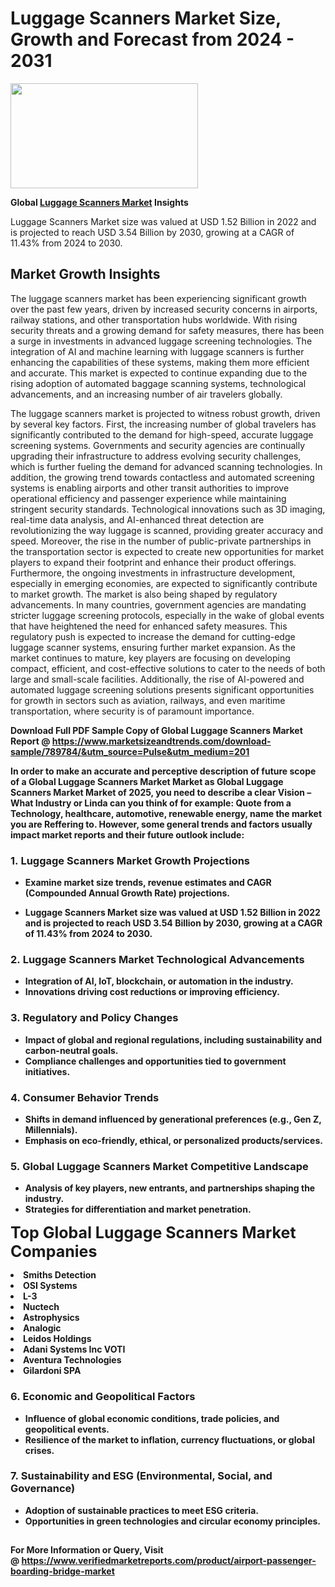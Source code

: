 <H1>Luggage Scanners Market Size, Growth and Forecast from 2024 - 2031</H1><img class="aligncenter size-medium wp-image-584254" src="https://thirdeyenews.in/wp-content/uploads/2024/09/Global-Market-Research-300x168.jpeg" alt="" width="300" height="168" /><p><strong>Global&nbsp;<a href="https://www.marketsizeandtrends.com/download-sample/789784/&amp;utm_source=Pulse&amp;utm_medium=201">Luggage Scanners Market</a> Insights</strong></p><p>Luggage Scanners Market size was valued at USD 1.52 Billion in 2022 and is projected to reach USD 3.54 Billion by 2030, growing at a CAGR of 11.43% from 2024 to 2030.</p><p><h2>Market Growth Insights</h2> <p>The luggage scanners market has been experiencing significant growth over the past few years, driven by increased security concerns in airports, railway stations, and other transportation hubs worldwide. With rising security threats and a growing demand for safety measures, there has been a surge in investments in advanced luggage screening technologies. The integration of AI and machine learning with luggage scanners is further enhancing the capabilities of these systems, making them more efficient and accurate. This market is expected to continue expanding due to the rising adoption of automated baggage scanning systems, technological advancements, and an increasing number of air travelers globally.</p> <p><strong></strong></p> <p>The luggage scanners market is projected to witness robust growth, driven by several key factors. First, the increasing number of global travelers has significantly contributed to the demand for high-speed, accurate luggage screening systems. Governments and security agencies are continually upgrading their infrastructure to address evolving security challenges, which is further fueling the demand for advanced scanning technologies. In addition, the growing trend towards contactless and automated screening systems is enabling airports and other transit authorities to improve operational efficiency and passenger experience while maintaining stringent security standards. Technological innovations such as 3D imaging, real-time data analysis, and AI-enhanced threat detection are revolutionizing the way luggage is scanned, providing greater accuracy and speed. Moreover, the rise in the number of public-private partnerships in the transportation sector is expected to create new opportunities for market players to expand their footprint and enhance their product offerings. Furthermore, the ongoing investments in infrastructure development, especially in emerging economies, are expected to significantly contribute to market growth. The market is also being shaped by regulatory advancements. In many countries, government agencies are mandating stricter luggage screening protocols, especially in the wake of global events that have heightened the need for enhanced safety measures. This regulatory push is expected to increase the demand for cutting-edge luggage scanner systems, ensuring further market expansion. As the market continues to mature, key players are focusing on developing compact, efficient, and cost-effective solutions to cater to the needs of both large and small-scale facilities. Additionally, the rise of AI-powered and automated luggage screening solutions presents significant opportunities for growth in sectors such as aviation, railways, and even maritime transportation, where security is of paramount importance.</p> <p><strong></p><p><span class=""><strong>Download Full PDF Sample Copy of Global Luggage Scanners Market Report</strong> @ <a href="https://www.marketsizeandtrends.com/download-sample/789784/&amp;utm_source=Pulse&amp;utm_medium=201" target="_blank">https://www.marketsizeandtrends.com/download-sample/789784/&amp;utm_source=Pulse&amp;utm_medium=201</a></span></p><p>In order to make an accurate and perceptive description of future scope of a Global&nbsp;Luggage Scanners Market Market as Global&nbsp;Luggage Scanners Market Market of 2025, you need to describe a clear Vision &ndash; What Industry or Linda can you think of for example: Quote from a Technology, healthcare, automotive, renewable energy, name the market you are Reffering to. However, some general trends and factors usually impact market reports and their future outlook include:</p><h3>1.&nbsp;<strong>Luggage Scanners Market Growth Projections</strong></h3><ul><li>Examine market size trends, revenue estimates and CAGR (Compounded Annual Growth Rate) projections.</li><li><p>Luggage Scanners Market size was valued at USD 1.52 Billion in 2022 and is projected to reach USD 3.54 Billion by 2030, growing at a CAGR of 11.43% from 2024 to 2030.</p></li></ul><h3>2.&nbsp;<strong>Luggage Scanners Market Technological Advancements</strong></h3><ul><li>Integration of AI, IoT, blockchain, or automation in the industry.</li><li>Innovations driving cost reductions or improving efficiency.</li></ul><h3>3.&nbsp;<strong>Regulatory and Policy Changes</strong></h3><ul><li>Impact of global and regional regulations, including sustainability and carbon-neutral goals.</li><li>Compliance challenges and opportunities tied to government initiatives.</li></ul><h3>4.&nbsp;<strong>Consumer Behavior Trends</strong></h3><ul><li>Shifts in demand influenced by generational preferences (e.g., Gen Z, Millennials).</li><li>Emphasis on eco-friendly, ethical, or personalized products/services.</li></ul><h3>5.&nbsp;<strong>Global Luggage Scanners Market Competitive Landscape</strong></h3><ul><li>Analysis of key players, new entrants, and partnerships shaping the industry.</li><li>Strategies for differentiation and market penetration.</li></ul><p data-pm-slice="1 1 []"><span style="color: inherit; font-family: inherit; font-size: 25px;">Top Global Luggage Scanners Market Companies</span></p><div class="" data-test-id=""><p><li>Smiths Detection</li><li> OSI Systems</li><li> L-3</li><li> Nuctech</li><li> Astrophysics</li><li> Analogic</li><li> Leidos Holdings</li><li> Adani Systems Inc VOTI</li><li> Aventura Technologies</li><li> Gilardoni SPA</li></p></div><h3>6.&nbsp;<strong>Economic and Geopolitical Factors</strong></h3><ul><li>Influence of global economic conditions, trade policies, and geopolitical events.</li><li>Resilience of the market to inflation, currency fluctuations, or global crises.</li></ul><h3>7.&nbsp;<strong>Sustainability and ESG (Environmental, Social, and Governance)</strong></h3><ul><li>Adoption of sustainable practices to meet ESG criteria.</li><li>Opportunities in green technologies and circular economy principles.</li></ul><h2><strong style="font-size: 14px;">For More Information or Query, Visit @&nbsp;</strong><a style="background-color: #ffffff; font-size: 14px;" href="https://www.marketsizeandtrends.com/report/luggage-scanners-market/" target="_blank">https://www.verifiedmarketreports.com/product/airport-passenger-boarding-bridge-market</a></h2>
